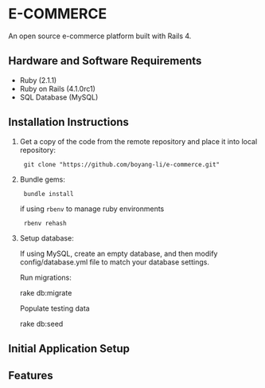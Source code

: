 E-COMMERCE
==============

An open source e-commerce platform built with Rails 4.

Hardware and Software Requirements
----------------------------------

- Ruby (2.1.1)
- Ruby on Rails (4.1.0rc1)
- SQL Database (MySQL)

Installation Instructions
-------------------------

1. Get a copy of the code from the remote repository and place it into local repository:

        git clone "https://github.com/boyang-li/e-commerce.git"

2. Bundle gems:

        bundle install

    if using `rbenv` to manage ruby environments

        rbenv rehash

3. Setup database:  
  
    If using MySQL, create an empty database, and then modify config/database.yml file to match your database settings.
    
    Run migrations:

      rake db:migrate

    Populate testing data

      rake db:seed

Initial Application Setup
-------------------------

Features
--------
